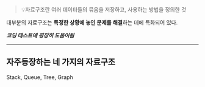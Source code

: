> 💡자료구조란 여러 데이터들의 묶음을 저장하고, 사용하는 방법을 정의한 것

대부분의 자료구조는 **특정한 상황에 놓인 문제를 해결**하는 데에 특화되어 있다.

***코딩 테스트에 굉장히 도움이됨***

---

## 자주등장하는 네 가지의 자료구조

Stack, Queue, Tree, Graph

